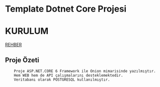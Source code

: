# Template Dotnet Core Projesi

# KURULUM

[REHBER](https://github.com/blitzkrieg0000/NETCORE_Template01/tree/main/WebAppOnion)


## Proje Özeti
```
    Proje ASP.NET.CORE 6 Framework ile Onion mimarisinde yazılmıştır.
    Hem WEB hem de API çalışmalarını desteklemektedir.
    Veritabanı olarak POSTGRESQL kullanılmıştır.
```

